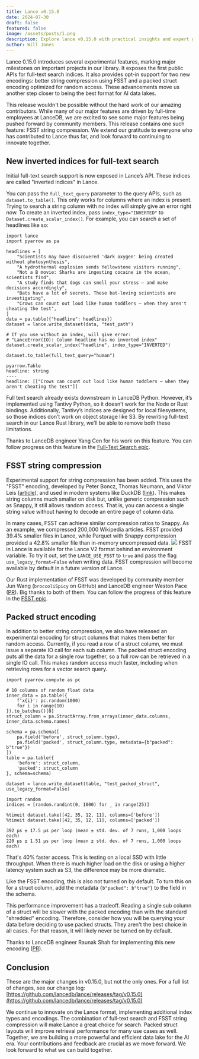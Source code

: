 ```yaml
---
title: Lance v0.15.0
date: 2024-07-30
draft: false
featured: false
image: /assets/posts/1.png
description: Explore lance v0.15.0 with practical insights and expert guidance from the LanceDB team.
author: Will Jones
---
```

Lance 0.15.0 introduces several experimental features, marking major milestones on important projects in our library. It exposes the first public APIs for full-text search indices. It also provides opt-in support for two new encodings: better string compression using FSST and a packed struct encoding optimized for random access. These advancements move us another step closer to being the best format for AI data lakes.

This release wouldn't be possible without the hard work of our amazing contributors. While many of our major features are driven by full-time employees at LanceDB, we are excited to see some major features being pushed forward by community members. This release contains one such feature: FSST string compression. We extend our gratitude to everyone who has contributed to Lance thus far, and look forward to continuing to innovate together.

## New inverted indices for full-text search

Initial full-text search support is now exposed in Lance’s API. These indices are called "inverted indices" in Lance.

You can pass the `full_text_query` parameter to the query APIs, such as `dataset.to_table()`. This only works for columns where an index is present. Trying to search a string column with no index will simply give an error right now. To create an inverted index, pass `index_type="INVERTED"` to `Dataset.create_scalar_index()`. For example, you can search a set of headlines like so:

    import lance
    import pyarrow as pa
    
    headlines = [
        "Scientists may have discovered 'dark oxygen' being created without photosynthesis",
        "A hydrothermal explosion sends Yellowstone visitors running",
        "Not a B movie: Sharks are ingesting cocaine in the ocean, scientists find",
        "A study finds that dogs can smell your stress — and make decisions accordingly",
        "Bats have a lot of secrets. These bat-loving scientists are investigating",
        "Crows can count out loud like human toddlers — when they aren't cheating the test",
    ]
    data = pa.table({"headline": headlines})
    dataset = lance.write_dataset(data, "test_path")
    
    # If you use without an index, will give error:
    # "LanceError(IO): Column headline has no inverted index"
    dataset.create_scalar_index("headline", index_type="INVERTED")
    
    dataset.to_table(full_text_query="human")

    pyarrow.Table
    headline: string
    ----
    headline: [["Crows can count out loud like human toddlers — when they aren't cheating the test"]]

Full text search already exists downstream in LanceDB Python. However, it’s implemented using Tantivy Python, so it doesn’t work for the Node or Rust bindings. Additionally, Tantivy’s indices are designed for local filesystems, so those indices don’t work on object storage like S3. By rewriting full-text search in our Lance Rust library, we’ll be able to remove both these limitations.

Thanks to LanceDB engineer Yang Cen for his work on this feature. You can follow progress on this feature in the [Full-Text Search epic](https://github.com/lancedb/lance/issues/1195).

## FSST string compression

Experimental support for string compression has been added. This uses the "FSST" encoding, developed by Peter Boncz, Thomas Neumann, and Viktor Leis ([article](https://www.vldb.org/pvldb/vol13/p2649-boncz.pdf)), and used in modern systems like DuckDB ([link](https://duckdb.org/2022/10/28/lightweight-compression.html#fsst)). This makes string columns much smaller on disk but, unlike generic compression such as Snappy, it still allows random access. That is, you can access a single string value without having to decode an entire page of column data.

In many cases, FSST can achieve similar compression ratios to Snappy. As an example, we compressed 200,000 Wikipedia articles. FSST provided 39.4% smaller files in Lance, while Parquet with Snappy compression provided a 42.8% smaller file than in-memory uncompressed data.
![](__GHOST_URL__/content/images/2024/07/data-src-image-855d126c-e47f-44a7-b692-75aaba859bd2.png)
FSST in Lance is available for the Lance V2 format behind an environment variable. To try it out, set the `LANCE_USE_FSST` to `true` and pass the flag `use_legacy_format=False` when writing data. FSST compression will become available by default in a future version of Lance.

Our Rust implementation of FSST was developed by community member Jun Wang (`broccoliSpicy` on GitHub) and LanceDB engineer Weston Pace ([PR](https://github.com/lancedb/lance/pull/2470)). Big thanks to both of them. You can follow the progress of this feature in the [FSST epic](https://github.com/lancedb/lance/issues/2602).

## Packed struct encoding

In addition to better string compression, we also have released an experimental encoding for struct columns that makes them better for random access. Currently, if you read a row of a struct column, we must issue a separate IO call for each sub column. The packed struct encoding puts all the data for a single row together, so a full row can be retrieved in a single IO call. This makes random access much faster, including when retrieving rows for a vector search query.

    import pyarrow.compute as pc
    
    # 10 columns of random float data
    inner_data = pa.table({
        f'x{i}': pc.random(1000)
        for i in range(10)
    }).to_batches()[0]
    struct_column = pa.StructArray.from_arrays(inner_data.columns, inner_data.schema.names)
    
    schema = pa.schema([
        pa.field('before', struct_column.type),
        pa.field('packed', struct_column.type, metadata={b"packed": b"true"})
    ])
    table = pa.table({
        'before': struct_column,
        'packed': struct_column
    }, schema=schema)
    
    dataset = lance.write_dataset(table, "test_packed_struct", use_legacy_format=False)
    
    import random
    indices = [random.randint(0, 1000) for _ in range(25)]
    
    %timeit dataset.take([42, 35, 12, 11], columns=['before'])
    %timeit dataset.take([42, 35, 12, 11], columns=['packed'])

    392 μs ± 17.5 μs per loop (mean ± std. dev. of 7 runs, 1,000 loops each)
    220 μs ± 1.51 μs per loop (mean ± std. dev. of 7 runs, 1,000 loops each)

That's 40% faster access. This is testing on a local SSD with little throughput. When there is much higher load on the disk or using a higher latency system such as S3, the difference may be more dramatic.

Like the FSST encoding, this is also not turned on by default. To turn this on for a struct column, add the metadata `{b"packed": b"true"}` to the field in the schema.

This performance improvement has a tradeoff. Reading a single sub column of a struct will be slower with the packed encoding than with the standard "shredded" encoding. Therefore, consider how you will be querying your data before deciding to use packed structs. They aren't the best choice in all cases. For that reason, it will likely never be turned on by default.

Thanks to LanceDB engineer Raunak Shah for implementing this new encoding ([PR](https://github.com/lancedb/lance/pull/2593)).

## Conclusion

These are the major changes in v0.15.0, but not the only ones. For a full list of changes, see our change log: [https://github.com/lancedb/lance/releases/tag/v0.15.0](https://github.com/lancedb/lance/releases/tag/v0.15.0)

We continue to innovate on the Lance format, implementing additional index types and encodings. The combination of full-text search and FSST string compression will make Lance a great choice for search. Packed struct layouts will improve retrieval performance for many use cases as well. Together, we are building a more powerful and efficient data lake for the AI era. Your contributions and feedback are crucial as we move forward. We look forward to what we can build together.
